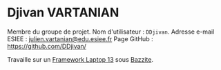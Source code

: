 # Djivan VARTANIAN 
Membre du groupe de projet. 
Nom d'utilisateur : `DDjivan`. 
Adresse e-mail ESIEE : [julien.vartanian@edu.esiee.fr](mailto:julien.vartanian@edu.esiee.fr) 
Page GitHub : https://github.com/DDjivan/ 

Travaille sur un [Framework Laptop 13](https://frame.work/fr/fr/laptop13) sous [Bazzite](https://bazzite.gg). 

